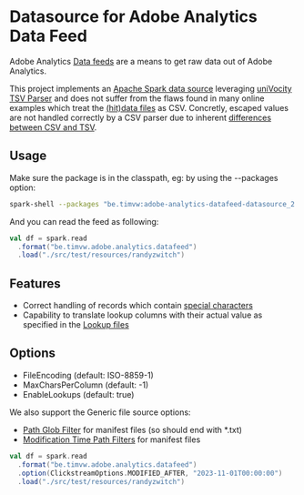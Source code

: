 # Datasource for Adobe Analytics Data Feed

Adobe Analytics [Data feeds](https://experienceleague.adobe.com/docs/analytics/export/analytics-data-feed/data-feed-contents/datafeeds-contents.html?lang=en) are a means to get raw data out of Adobe Analytics.

This project implements an [Apache Spark data source](https://spark.apache.org/docs/latest/sql-data-sources.html) leveraging [uniVocity TSV Parser](https://github.com/uniVocity/univocity-parsers/tree/master) and does not suffer from the flaws found in many online examples which treat the [(hit)data files](https://experienceleague.adobe.com/docs/analytics/export/analytics-data-feed/data-feed-contents/datafeeds-contents.html?lang=en#hit-data-files) as CSV.
Concretly, escaped values are not handled correctly by a CSV parser due to inherent [differences between CSV and TSV](https://github.com/eBay/tsv-utils/blob/master/docs/comparing-tsv-and-csv.md).

## Usage

Make sure the package is in the classpath, eg: by using the --packages option:

```bash
spark-shell --packages "be.timvw:adobe-analytics-datafeed-datasource_2.12:0.1.0"
```

And you can read the feed as following:

```scala
val df = spark.read
  .format("be.timvw.adobe.analytics.datafeed")
  .load("./src/test/resources/randyzwitch")
```

## Features

* Correct handling of records which contain [special characters](https://experienceleague.adobe.com/docs/analytics/export/analytics-data-feed/data-feed-contents/datafeeds-spec-chars.html?lang=en)
* Capability to translate lookup columns with their actual value as specified in the [Lookup files](https://experienceleague.adobe.com/docs/analytics/export/analytics-data-feed/data-feed-contents/datafeeds-contents.html?lang=en#lookup-files)

## Options

* FileEncoding (default: ISO-8859-1)
* MaxCharsPerColumn (default: -1)
* EnableLookups (default: true)

We also support the Generic file source options:
* [Path Glob Filter](https://spark.apache.org/docs/latest/sql-data-sources-generic-options.html#path-glob-filter) for manifest files (so should end with *.txt)
* [Modification Time Path Filters](https://spark.apache.org/docs/latest/sql-data-sources-generic-options.html#modification-time-path-filters) for manifest files

```scala
val df = spark.read
  .format("be.timvw.adobe.analytics.datafeed")
  .option(ClickstreamOptions.MODIFIED_AFTER, "2023-11-01T00:00:00")
  .load("./src/test/resources/randyzwitch")
```